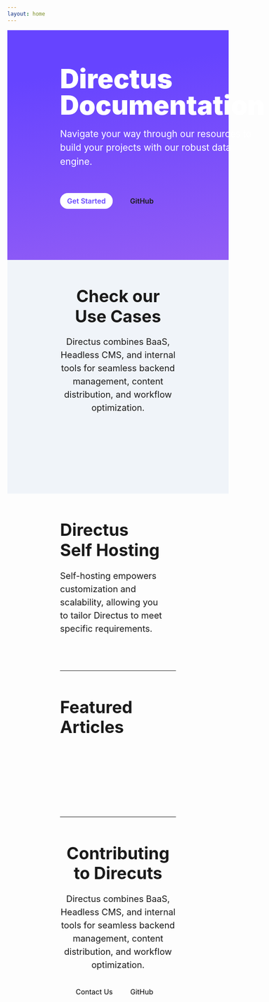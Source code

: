 ```yaml
---
layout: home
---
```


<script setup>
  import CodeToggler from "./.vitepress/components/home/CodeToggler.vue"
  import UseCase from "./.vitepress/components/home/UseCase.vue"
  import Footer from "./.vitepress/components/home/Footer.vue"
  import SelfHosting from "./.vitepress/components/home/SelfHosting.vue"
  import Article from "./.vitepress/components/home/Article.vue"
  import DocCard from "./.vitepress/components/home/DocCard.vue"
  import Github from "./.vitepress/components/home/icons/Github.vue"
</script>

<div class="hero hero-container flex">
      <div class="hero-content">
        <h1 class="m-20 ">Directus Documentation</h1>
        <p class="m-20">
          Navigate your way through our resources to build your projects with our robust data engine.
        </p>
        <div class="hero-buttons">
          <a class="primary-btn" href="#">Get Started</a>
          <a class="secondary-btn inline-flex" href="#" target="_blank">GitHub<Github/></a
          >
        </div>
      </div>
      <CodeToggler class="hero-toggler" />
    </div>

<Tabs :tabs="['Developer Reference', 'User Guide']">
	<template #developer-reference>
		<Card
			title="Authentication"
			text="Directus provides powerful authentication capabilities to effortlessly implement a robust authentication system."
			url="https://www.google.com/"
		/>
		<Card
			title="GraphQL"
			text="Directus provides powerful authentication capabilities to effortlessly implement a robust authentication system."
			url="https://www.google.com/"
		/>
		<Card
			title="APIs"
			text="Directus provides powerful authentication capabilities to effortlessly implement a robust authentication system."
			url="https://www.google.com/"
		/>
		<Card
			title="Extensions"
			text="Directus provides powerful authentication capabilities to effortlessly implement a robust authentication system."
			url="https://www.google.com/"
		/>
		<Card
			title="Real Time"
			text="Directus provides powerful authentication capabilities to effortlessly implement a robust authentication system."
			url="https://www.google.com/"
		/>
		<Card
			title="Self Hosting"
			text="Directus provides powerful authentication capabilities to effortlessly implement a robust authentication system."
			url="https://www.google.com/"
		/>
	</template>
	<template #user-guide>
		<Card
			title="Extensions"
			text="Directus provides powerful authentication capabilities to effortlessly implement a robust authentication system."
			url="https://www.google.com/"
		/>
		<Card
			title="Real Time"
			text="Directus provides powerful authentication capabilities to effortlessly implement a robust authentication system."
			url="https://www.google.com/"
		/>
		<Card
			title="Self Hosting"
			text="Directus provides powerful authentication capabilities to effortlessly implement a robust authentication system."
			url="https://www.google.com/"
		/>
	</template>
</Tabs>

 <div class="hero-container gray-bg ">
      <div class="header centered-text vp-doc ">
        <h2>Check our Use Cases</h2>
        <p class="m-20">
          Directus combines BaaS, Headless CMS, and internal tools for seamless
          backend management, content distribution, and workflow optimization.
        </p>
      </div>
<div class="grid-3">
<UseCase title="Backend-As-A-Service" tag="Backend" desc="Quickly build digital
projects with our feature-rich toolkit that configures your backend logic." img="/assets/baas.png" url='#' />
<UseCase title="Headless CMS" tag="CMS" desc="Manage content, users, and assets with no limitations or barriers." img="/assets/headless-cms.png" url='#' />
<UseCase title="Internal Tools" tag="Tools" desc="Build workflows, dashboards and  customized internal apps faster." img="/assets/internal-tools.png" url='#' />
</div>
</div>

<div class="hero-container flex">
<div class="header vp-doc max-width">
  <h2>Directus <br/>Self Hosting</h2>
  <p class="m-20">Self-hosting empowers customization and scalability, allowing you to tailor Directus to meet specific requirements.</p>
</div>
<div class="grid-2 m-20">
<SelfHosting class="m-20" title="Docker Guide" desc="Get up and running with our Docker Guide." img="/assets/docker.png" url='#' />
<SelfHosting class="m-20" title="CLI" desc="Get up and running with our CLI Guide." img="/assets/cli.png" url='#' />
</div>
</div>

<hr  />

  <div class="hero-container ">
      <div class="header vp-doc">
        <h2>Featured Articles</h2>
      </div>
      <div class="m-20 grid-4">
      <Article title="Directus Spotlight: Permissions and Access Control" tag="Product" img="/assets/directus-spotlight.png" url='#' author="Rijk van Zanten" date="Aug 2, 2022"  />
      <Article title="Directus Spotlight: Permissions and Access Control" tag="Product" img="/assets/directus-spotlight.png" url='#' author="Rijk van Zanten" date="Aug 2, 2022"  />
      <Article title="Directus Spotlight: Permissions and Access Control" tag="Product" img="/assets/directus-spotlight.png" url='#' author="Rijk van Zanten" date="Aug 2, 2022"  />
      <Article title="Directus Spotlight: Permissions and Access Control" tag="Product" img="/assets/directus-spotlight.png" url='#' author="Rijk van Zanten" date="Aug 2, 2022"  />
      </div>
      </div>

<hr  />

  <div class="hero-container">
      <div class="header centered-text vp-doc">
        <h2>Contributing to Direcuts</h2>
        <p class="m-20">
          Directus combines BaaS, Headless CMS, and internal tools for seamless
          backend management, content distribution, and workflow optimization.
        </p>
        <div class="max-btn-width">
        <a class="outline-btn" href="#">Contact Us</a>
       <a class="secondary-btn inline-flex " href="#" target="_blank">GitHub<Github/></a
          >
        </div>
      </div>
      <div class="grid-3">
			<Card
				h="3"
				title="Report a Bug"
				text="Directus provides powerful authentication capabilities to effortlessly implement a robust authentication system."
				url="https://www.google.com/"
				icon="bug_report"
			/>
			<Card
				h="3"
				title="Create a PR"
				text="Directus provides powerful authentication capabilities to effortlessly implement a robust authentication system."
				url="https://www.google.com/"
				icon="domain_verification"
			/>
			<Card
				h="3"
				title="Request a Feature"
				text="Directus provides powerful authentication capabilities to effortlessly implement a robust authentication system."
				url="https://www.google.com/"
				icon="post_add"
			/>
          </div>
      </div>
      <Footer />

<style>
.VPHome {
  max-width: unset;

}
.VPHome[data-v-ecbca2fe] {
 padding-bottom: 0;
}
.vp-doc h2 {
  border-top: 0;
  margin: 0;
  line-height: 1.2;
}
.vp-doc a {
 color: black;
}
.vp-doc a:hover {
  text-decoration: none;
}

a {
  cursor: pointer;
  font-size: 16px;
  text-decoration: none;
}

hr {
  border-color: #dadada57;
  margin: 0 120px;
}


.hero {
  background: #011026;
  background: linear-gradient(172deg,#64f 20%,#f9d 300%);
  color: white;
}
.hero-badge {
  background: #FF99DD;
  border-radius: 6px;
  display: inline-block;
  font-size: 13px;
  font-weight: 600;
  padding: 4px;
}

.hero-content {
  max-width: 580px;
}
.hero-content h1 {
  font-size: 60px;
  font-weight: 900;
  line-height: 1;

}
.hero-content p {
  font-size: 21px;
  line-height: 1.5;

}
.hero-buttons {
  margin: 48px 0;
  max-width: 300px;
  font-weight: 600;
}
.primary-btn {
  background: #fff;
  border-radius: 24px;
  color: #64f;
  font-size: 16px;
  padding: 8px 16px;
}
.primary-btn:hover {
  background-color: #f0f4f9;
  transition: 0.4s;
}
.secondary-btn {
  padding: 16px;
  margin-left: 20px;
}

.secondary-btn:hover {
  text-decoration: underline;
}
.hero-toggler {
  background-color: #1F1938;
  border-radius: 8px;
  width: 100%;
  max-width: 590px;

}
.flex {
  display: flex;
  align-items: center;
  justify-content: space-between;
}
.inline-flex {
  display: inline-flex;
}
.hero-container {
  padding: 60px 120px;
}
.gray-bg {
  background: #f0f4f9;
}
.header h2 {
  font-size: 38px;
}
.header p {
  font-size: 20px;
  line-height: 1.5;
}
.centered-text {
  text-align: center;
  max-width: 680px;
  margin: 0 auto;
}
.m-20 {
    margin: 20px 0;
}
.m-10 {
    margin: 10px 0;
}
.max-btn-width {
  max-width: 260px;
  margin: 0 auto;
}
.grid-2 {
	display: grid;
	grid-template-columns: repeat(2, 1fr);
	gap: 24px;
}
.grid-3 {
	display: grid;
	grid-template-columns: repeat(3, 1fr);
	gap: 24px;
  margin: 60px 0;
}
.grid-4 {
  display: grid;
	grid-template-columns: repeat(4, 1fr);
	gap: 12px;
  margin: 60px 0;
}


.max-width {
  max-width: 480px;
}
@media only screen and (max-width: 768px) {
  .flex {
    flex-direction: column;
  }
  .hero-container {
    padding: 48px;
  }
  .header h2 {
    font-size: 28px;
  }
  .header p {
    font-size: 18px;
  }
   .grid-2, .grid-3, .grid-4 {
    	grid-template-columns: 1fr;
  }

  .hero-toggler {
    display: none;
  }
  .hero-content h1 {
  font-size: 48px;
  }
}

</style>

